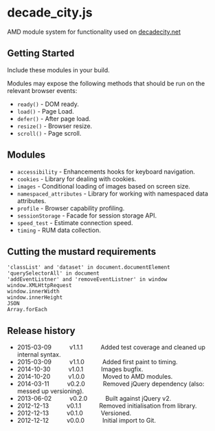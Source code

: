 # decade_city.js

AMD module system for functionality used on [decadecity.net][1]

[1]: http://decadecity.net/

## Getting Started
Include these modules in your build.

Modules may expose the following methods that should be run on the relevant browser events:

  * `ready()` - DOM ready.
  * `load()` - Page Load.
  * `defer()` - After page load.
  * `resize()` - Browser resize.
  * `scroll()` - Page scroll.

## Modules

 * `accessibility` - Enhancements hooks for keyboard navigation.
 * `cookies` - Library for dealing with cookies.
 * `images` - Conditional loading of images based on screen size.
 * `namespaced_attributes` - Library for working with namespaced data attributes.
 * `profile` - Browser capability profiling.
 * `sessionStorage` - Facade for session storage API.
 * `speed_test` - Estimate connection speed.
 * `timing` - RUM data collection.

## Cutting the mustard requirements

    'classList' and 'dataset' in document.documentElement
    'querySelectorAll' in document
    'addEventListner' and 'removeEventListner' in window
    window.XMLHttpRequest
    window.innerWidth
    window.innerHeight
    JSON
    Array.forEach

## Release history

* 2015-03-09   v1.1.1   Added test coverage and cleaned up internal syntax.
* 2015-03-09   v1.1.0   Added first paint to timing.
* 2014-10-30   v1.0.1   Images bugfix.
* 2014-10-20   v1.0.0   Moved to AMD modules.
* 2014-03-11   v0.2.0   Removed jQuery dependency (also: messed up versioning).
* 2013-06-02   v0.2.0   Built against jQuery v2.
* 2012-12-13   v0.1.1   Removed initialisation from library.
* 2012-12-13   v0.1.0   Versioned.
* 2012-12-12   v0.0.0   Initial import to Git.


